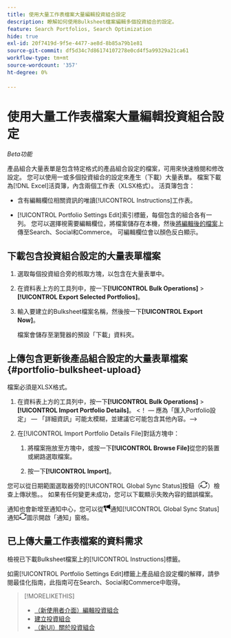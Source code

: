 ```yaml
---
title: 使用大量工作表檔案大量編輯投資組合設定
description: 瞭解如何使用Bulksheet檔案編輯多個投資組合的設定。
feature: Search Portfolios, Search Optimization
hide: true
exl-id: 20f7419d-9f5e-4477-ae8d-8b85a79b1e81
source-git-commit: df5d34c7d86174107278e0cd4f5a99329a21ca61
workflow-type: tm+mt
source-wordcount: '357'
ht-degree: 0%

---
```


# 使用大量工作表檔案大量編輯投資組合設定

*Beta功能*

產品組合大量表單是包含特定格式的產品組合設定的檔案，可用來快速檢閱和修改設定。 您可以使用一或多個投資組合的設定來產生（下載）大量表單。 檔案下載為[!DNL Excel]活頁簿，內含兩個工作表（XLSX格式）。 活頁簿包含：

* 含有編輯欄位相關資訊的唯讀[!UICONTROL Instructions]工作表。

* [!UICONTROL Portfolio Settings Edit]索引標籤，每個包含的組合各有一列。 您可以選擇視需要編輯欄位，將檔案儲存在本機，然後[將編輯後的檔案](#portfolio-bulksheet-upload)上傳至Search、Social和Commerce。 可編輯欄位會以顏色反白顯示。

## 下載包含投資組合設定的大量表單檔案

1. 選取每個投資組合旁的核取方塊，以包含在大量表單中。

1. 在資料表上方的工具列中，按一下&#x200B;**[!UICONTROL Bulk Operations]** > **[!UICONTROL Export Selected Portfolios]**。

1. 輸入要建立的Bulksheet檔案名稱，然後按一下&#x200B;**[!UICONTROL Export Now]**。

   檔案會儲存至瀏覽器的預設「下載」資料夾。

## 上傳包含更新後產品組合設定的大量表單檔案 {#portfolio-bulksheet-upload}

檔案必須是XLSX格式。

1. 在資料表上方的工具列中，按一下&#x200B;**[!UICONTROL Bulk Operations]** > **[!UICONTROL Import Portfolio Details]**。 &lt;！ — 應為「匯入Portfolio設定」 — 「詳細資訊」可能太模糊，並建議它可能包含其他內容。—>

1. 在[!UICONTROL Import Portfolio Details File]對話方塊中： <!-- reword if we change the name of the operation -->

   1. 將檔案拖放至方塊中，或按一下&#x200B;**[!UICONTROL Browse File]**<!-- "Browse for file" or just "Browse"??? -->從您的裝置或網路選取檔案。

   1. 按一下&#x200B;**[!UICONTROL Import]**。

您可以從日期範圍選取器旁的[!UICONTROL Global Sync Status]按鈕（![全域同步狀態](/help/search-social-commerce/assets/global-sync-status.png "全域同步狀態")）檢查上傳狀態。<!-- icon similar to Refresh -->。 如果有任何變更未成功，您可以下載顯示失敗內容的錯誤檔案。

通知也會新增至通知中心，您可以從![按鈕(](/help/search-social-commerce/assets/notifications-new.png ")旁的")通知[!UICONTROL Global Sync Status]通知![全域同步狀態](/help/search-social-commerce/assets/global-sync-status.png "全域同步狀態")圖示開啟「通知」窗格。

## 已上傳大量工作表檔案的資料需求

檢視已下載Bulksheet檔案上的[!UICONTROL Instructions]標籤。

如需[!UICONTROL Portfolio Settings Edit]標籤上產品組合設定欄的解釋，請參閱最佳化指南，此指南可在Search、Social和Commerce中取得。

<!--
## Data fields on the [!UICONTROL Portfolio Settings Edit] tab

| Field | Required to import data? | Description |
| ----- | ------------------------ | ----------- |
| Portfolio ID |  |  |
| Portfolio Name |  |  |
| Status |  |  |
| Spend Strategy |  |  |
| Target |  |  |
| Hybrid |  |  |
| Auto adjust campaign budgets |  |  |
| Spend Multiple |  |  |
| Minimum Campaign Budget |  |  |
| Objective |  |  |
| Cost Half-Life |  |  |
| Revenue Half-Life |  |  |
| Min. Target CPA |  |  |
| Max. Target CPA |  |  |
| Min. Target ROAS |  |  |
| Max. Target ROAS |  |  |

-->

>[!MORELIKETHIS]
>
>* [ （新使用者介面）編輯投資組合](portfolio-edit.md)
>* [建立投資組合](portfolio-create.md)
>* [（新UI）關於投資組合](portfolio-about.md)
